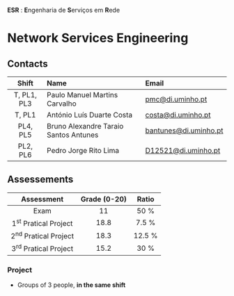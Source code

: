 **ESR** : **E**ngenharia de **S**erviços em **R**ede
# Network Services Engineering

## Contacts

| Shift | Name | Email |
|:-:| :------ | :-----------|
| T, PL1, PL3 |  Paulo Manuel Martins Carvalho | pmc@di.uminho.pt |
| T, PL1 |  António Luís Duarte Costa | costa@di.uminho.pt |
| PL4, PL5 | Bruno Alexandre Taraio Santos Antunes | bantunes@di.uminho.pt |
| PL2, PL6 |  Pedro Jorge Rito Lima | D12521@di.uminho.pt |

## Assessements

| Assessment | Grade (0-20) | Ratio |
| :-:        | :-:   |  :-:  |
| Exam | 11  | 50 % |
| 1<sup>st</sup> Pratical Project | 18.8  |  7.5 %  |
| 2<sup>nd</sup> Pratical Project | 18.3  |  12.5 % |
| 3<sup>rd</sup> Pratical Project | 15.2  |  30 %   |

### Project

 - Groups of 3 people, **in the same shift** 
